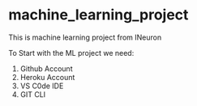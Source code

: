 # machine_learning_project
This is machine learning project from INeuron

To Start with the ML project we need:

1) Github Account
2) Heroku Account
3) VS C0de IDE
4) GIT CLI
